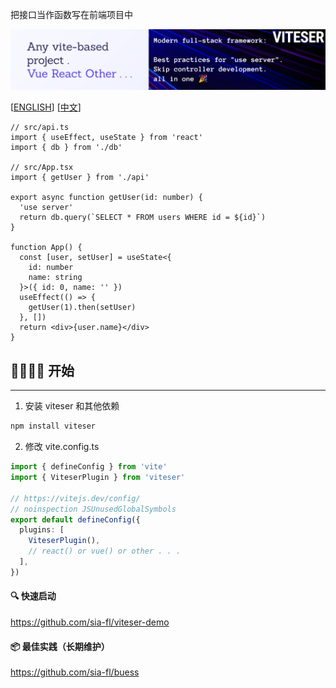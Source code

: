 把接口当作函数写在前端项目中

![banner.png](md/banner.png)

[[ENGLISH](README-en.md)] [[中文](README.md)]

```tsx
// src/api.ts
import { useEffect, useState } from 'react'
import { db } from './db'

// src/App.tsx
import { getUser } from './api'

export async function getUser(id: number) {
  'use server'
  return db.query(`SELECT * FROM users WHERE id = ${id}`)
}

function App() {
  const [user, setUser] = useState<{
    id: number
    name: string
  }>({ id: 0, name: '' })
  useEffect(() => {
    getUser(1).then(setUser)
  }, [])
  return <div>{user.name}</div>
}
```

## 🏃🏻‍♂️‍➡️ 开始

---

1. 安装 viteser 和其他依赖

```bash
npm install viteser
```

2. 修改 vite.config.ts

```ts
import { defineConfig } from 'vite'
import { ViteserPlugin } from 'viteser'

// https://vitejs.dev/config/
// noinspection JSUnusedGlobalSymbols
export default defineConfig({
  plugins: [
    ViteserPlugin(),
    // react() or vue() or other . . .
  ],
})
```

#### 🔍 快速启动

https://github.com/sia-fl/viteser-demo

#### 📦 最佳实践（长期维护）

https://github.com/sia-fl/buess
